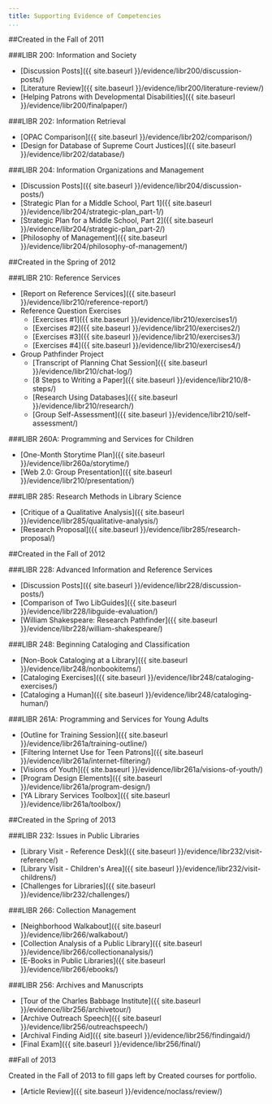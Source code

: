 ```yaml
---
title: Supporting Evidence of Competencies
...
```


##Created in the Fall of 2011

###LIBR 200: Information and Society

-   [Discussion Posts]({{ site.baseurl }}/evidence/libr200/discussion-posts/)
-   [Literature Review]({{ site.baseurl }}/evidence/libr200/literature-review/)
-   [Helping Patrons with Developmental Disabilities]({{ site.baseurl }}/evidence/libr200/finalpaper/)


###LIBR 202: Information Retrieval

-   [OPAC Comparison]({{ site.baseurl }}/evidence/libr202/comparison/)
-   [Design for Database of Supreme Court Justices]({{ site.baseurl }}/evidence/libr202/database/)


###LIBR 204: Information Organizations and Management

-   [Discussion Posts]({{ site.baseurl }}/evidence/libr204/discussion-posts/)
-   [Strategic Plan for a Middle School, Part 1]({{ site.baseurl }}/evidence/libr204/strategic-plan_part-1/)
-   [Strategic Plan for a Middle School, Part 2]({{ site.baseurl }}/evidence/libr204/strategic-plan_part-2/)
-   [Philosophy of Management]({{ site.baseurl }}/evidence/libr204/philosophy-of-management/)


##Created in the Spring of 2012

###LIBR 210: Reference Services

-   [Report on Reference Services]({{ site.baseurl }}/evidence/libr210/reference-report/)
-   Reference Question Exercises
    -   [Exercises #1]({{ site.baseurl }}/evidence/libr210/exercises1/)
    -   [Exercises #2]({{ site.baseurl }}/evidence/libr210/exercises2/)
    -   [Exercises #3]({{ site.baseurl }}/evidence/libr210/exercises3/)
    -   [Exercises #4]({{ site.baseurl }}/evidence/libr210/exercises4/)
-   Group Pathfinder Project
    -   [Transcript of Planning Chat Session]({{ site.baseurl }}/evidence/libr210/chat-log/)
    -   [8 Steps to Writing a Paper]({{ site.baseurl }}/evidence/libr210/8-steps/)
    -   [Research Using Databases]({{ site.baseurl }}/evidence/libr210/research/)
    -   [Group Self-Assessment]({{ site.baseurl }}/evidence/libr210/self-assessment/)


###LIBR 260A: Programming and Services for Children

-   [One-Month Storytime Plan]({{ site.baseurl }}/evidence/libr260a/storytime/)
-   [Web 2.0: Group Presentation]({{ site.baseurl }}/evidence/libr210/presentation/)


###LIBR 285: Research Methods in Library Science

-   [Critique of a Qualitative Analysis]({{ site.baseurl }}/evidence/libr285/qualitative-analysis/)
-   [Research Proposal]({{ site.baseurl }}/evidence/libr285/research-proposal/)


##Created in the Fall of 2012

###LIBR 228: Advanced Information and Reference Services

-   [Discussion Posts]({{ site.baseurl }}/evidence/libr228/discussion-posts/)
-   [Comparison of Two LibGuides]({{ site.baseurl }}/evidence/libr228/libguide-evaluation/)
-   [William Shakespeare: Research Pathfinder]({{ site.baseurl }}/evidence/libr228/william-shakespeare/)


###LIBR 248: Beginning Cataloging and Classification

-   [Non-Book Cataloging at a Library]({{ site.baseurl }}/evidence/libr248/nonbookitems/)
-   [Cataloging Exercises]({{ site.baseurl }}/evidence/libr248/cataloging-exercises/)
-   [Cataloging a Human]({{ site.baseurl }}/evidence/libr248/cataloging-human/)


###LIBR 261A: Programming and Services for Young Adults

-   [Outline for Training Session]({{ site.baseurl }}/evidence/libr261a/training-outline/)
-   [Filtering Internet Use for Teen Patrons]({{ site.baseurl }}/evidence/libr261a/internet-filtering/)
-   [Visions of Youth]({{ site.baseurl }}/evidence/libr261a/visions-of-youth/)
-   [Program Design Elements]({{ site.baseurl }}/evidence/libr261a/program-design/)
-   [YA Library Services Toolbox]({{ site.baseurl }}/evidence/libr261a/toolbox/)


##Created in the Spring of 2013

###LIBR 232: Issues in Public Libraries

-   [Library Visit - Reference Desk]({{ site.baseurl }}/evidence/libr232/visit-reference/)
-   [Library Visit - Children's Area]({{ site.baseurl }}/evidence/libr232/visit-childrens/)
-   [Challenges for Libraries]({{ site.baseurl }}/evidence/libr232/challenges/)


###LIBR 266: Collection Management

-   [Neighborhood Walkabout]({{ site.baseurl }}/evidence/libr266/walkabout/)
-   [Collection Analysis of a Public Library]({{ site.baseurl }}/evidence/libr266/collectionanalysis/)
-   [E-Books in Public Libraries]({{ site.baseurl }}/evidence/libr266/ebooks/)


###LIBR 256: Archives and Manuscripts

-   [Tour of the Charles Babbage Institute]({{ site.baseurl }}/evidence/libr256/archivetour/)
-   [Archive Outreach Speech]({{ site.baseurl }}/evidence/libr256/outreachspeech/)
-   [Archival Finding Aid]({{ site.baseurl }}/evidence/libr256/findingaid/)
-   [Final Exam]({{ site.baseurl }}/evidence/libr256/final/)


##Fall of 2013

Created in the Fall of 2013 to fill gaps left by Created courses for portfolio.

-   [Article Review]({{ site.baseurl }}/evidence/noclass/review/)

